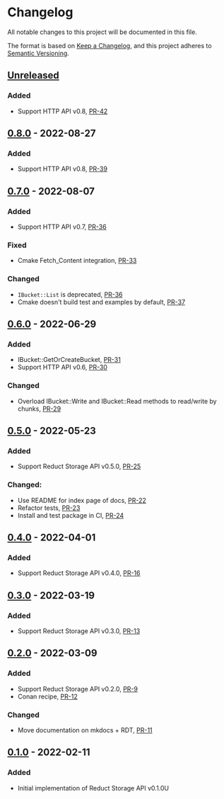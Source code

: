 # Changelog

All notable changes to this project will be documented in this file.

The format is based on [Keep a Changelog](https://keepachangelog.com/en/1.0.0/),
and this project adheres to [Semantic Versioning](https://semver.org/spec/v2.0.0.html).

## [Unreleased]

### Added

- Support HTTP API v0.8, [PR-42](https://github.com/reduct-storage/reduct-cpp/pull/42)

## [0.8.0] - 2022-08-27

### Added

- Support HTTP API v0.8, [PR-39](https://github.com/reduct-storage/reduct-cpp/pull/39)

## [0.7.0] - 2022-08-07

### Added

- Support HTTP API v0.7, [PR-36](https://github.com/reduct-storage/reduct-cpp/pull/36)

### Fixed

- Cmake Fetch_Content integration, [PR-33](https://github.com/reduct-storage/reduct-cpp/pull/33)

### Changed

- `IBucket::List` is deprecated, [PR-36](https://github.com/reduct-storage/reduct-cpp/pull/36)
- Cmake doesn't build test and examples by default, [PR-37](https://github.com/reduct-storage/reduct-cpp/pull/37)

## [0.6.0] - 2022-06-29

### Added

- IBucket::GetOrCreateBucket, [PR-31](https://github.com/reduct-storage/reduct-cpp/pull/31/)
- Support HTTP API v0.6, [PR-30](https://github.com/reduct-storage/reduct-cpp/pull/30/)

### Changed

- Overload IBucket::Write and IBucket::Read methods to read/write by
  chunks, [PR-29](https://github.com/reduct-storage/reduct-cpp/pull/29/)

## [0.5.0] - 2022-05-23

### Added

- Support Reduct Storage API v0.5.0, [PR-25](https://github.com/reduct-storage/reduct-cpp/pull/25)

### Changed:

- Use README for index page of docs, [PR-22](https://github.com/reduct-storage/reduct-cpp/pull/22)
- Refactor tests, [PR-23](https://github.com/reduct-storage/reduct-cpp/pull/23)
- Install and test package in CI, [PR-24](https://github.com/reduct-storage/reduct-cpp/pull/24)

## [0.4.0] - 2022-04-01

### Added

- Support Reduct Storage API v0.4.0, [PR-16](https://github.com/reduct-storage/reduct-cpp/pull/16)

## [0.3.0] - 2022-03-19

### Added

- Support Reduct Storage API v0.3.0, [PR-13](https://github.com/reduct-storage/reduct-cpp/pull/13)

## [0.2.0] - 2022-03-09

### Added

- Support Reduct Storage API v0.2.0, [PR-9](https://github.com/reduct-storage/reduct-cpp/pull/9)
- Conan recipe, [PR-12](https://github.com/reduct-storage/reduct-cpp/pull/12)

### Changed

- Move documentation on mkdocs + RDT, [PR-11](https://github.com/reduct-storage/reduct-cpp/pull/11)

## [0.1.0] - 2022-02-11

### Added

-  Initial implementation of Reduct Storage API v0.1.0U

[Unreleased]: https://github.com/reduct-storage/reduct-cpp/compare/v0.8.0...HEAD
[0.8.0]: https://github.com/reduct-storage/reduct-cpp/compare/v0.7.0...v0.8.0
[0.7.0]: https://github.com/reduct-storage/reduct-cpp/compare/v0.6.0...v0.7.0
[0.6.0]: https://github.com/reduct-storage/reduct-cpp/compare/v0.5.0...v0.6.0
[0.5.0]: https://github.com/reduct-storage/reduct-cpp/compare/v0.4.0...v0.5.0
[0.4.0]: https://github.com/reduct-storage/reduct-cpp/compare/v0.3.0...v0.4.0
[0.3.0]: https://github.com/reduct-storage/reduct-cpp/compare/v0.2.0...v0.3.0
[0.2.0]: https://github.com/reduct-storage/reduct-cpp/compare/v0.1.0...v0.2.0
[0.1.0]: https://github.com/reduct-storage/reduct-cpp/releases/tag/v0.1.0
